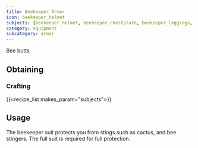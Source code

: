 ```yaml
---
title: Beekeeper Armor
icon: beekeeper_helmet
subjects: [beekeeper_helmet, beekeeper_chestplate, beekeeper_leggings, beekeeper_boots]
category: equipment
subcategory: armor
---
```


Bee butts

Obtaining
---------

### Crafting
{{<recipe_list makes_param="subjects">}}

Usage
-----
The beekeeper suit protects you from stings such as cactus, and bee stingers. The full suit is required for full protection.